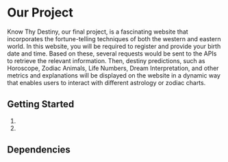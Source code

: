 # Our Project

Know Thy Destiny, our final project, is a fascinating website that incorporates the fortune-telling techniques of both the western and eastern world. In this website, you will be required to register and provide your birth date and time.  Based on these, several requests would be sent to the APIs to retrieve the relevant information. Then, destiny predictions, such as Horoscope, Zodiac Animals, Life Numbers, Dream Interpretation, and other metrics and explanations will be displayed on the website in a dynamic way that enables users to interact with different astrology or zodiac charts.

## Getting Started
1. 
2. 

## Dependencies
